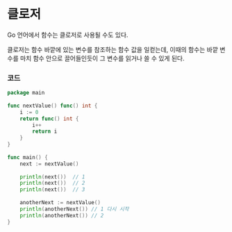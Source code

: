 # **클로저**
Go 언어에서 함수는 클로저로 사용될 수도 있다. 

클로저는 함수 바깥에 있는 변수를 참조하는 함수 값을 일컫는데, 이때의 함수는 바깥 변수를 마치 함수 안으로 끌어들인듯이 그 변수를 읽거나 쓸 수 있게 된다.

### 코드
```go
package main
 
func nextValue() func() int {
    i := 0
    return func() int {
        i++
        return i
    }
}
 
func main() {
    next := nextValue()
 
    println(next())  // 1
    println(next())  // 2
    println(next())  // 3
 
    anotherNext := nextValue()
    println(anotherNext()) // 1 다시 시작
    println(anotherNext()) // 2
}
```